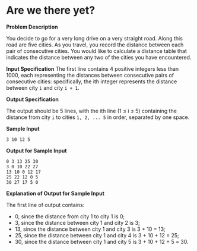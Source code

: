 # Are we there yet?

**Problem Description**

You decide to go for a very long drive on a very straight road. Along this road are five cities. As you travel, you record the distance between each pair of consecutive cities.
You would like to calculate a distance table that indicates the distance between any two of the cities you have encountered.

**Input Specification**
The first line contains 4 positive integers less than 1000, each representing the distances between consecutive pairs of consecutive cities: specifically, the ith integer represents the distance between city `i` and city `i + 1`.

**Output Specification**

The output should be 5 lines, with the ith line (1 ≤ i ≤ 5) containing the distance from city `i` to cities `1, 2, ... 5` in order, separated by one space.

**Sample Input**

```
3 10 12 5
```
**Output for Sample Input**
```
0 3 13 25 30
3 0 10 22 27
13 10 0 12 17
25 22 12 0 5
30 27 17 5 0
```

**Explanation of Output for Sample Input**

The first line of output contains:
- 0, since the distance from city 1 to city 1 is 0;
- 3, since the distance between city 1 and city 2 is 3;
- 13, since the distance between city 1 and city 3 is 3 + 10 = 13;
- 25, since the distance between city 1 and city 4 is 3 + 10 + 12 = 25;
- 30, since the distance between city 1 and city 5 is 3 + 10 + 12 + 5 = 30.

